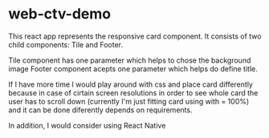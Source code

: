 # web-ctv-demo

This react app represents the responsive card component.
It consists of two child components: Tile and Footer.

Tile component has one parameter which helps to chose the background image 
Footer component acepts one parameter which helps do define title.

If I have more time I would play around with css and place card differently because in case of cirtain screen resolutions in order to see whole card the user has to scroll down (currently I'm just fitting card using with = 100%) and it can be done diferently depends on requirements.

In addition, I would consider using React Native
